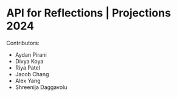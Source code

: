 # API for Reflections | Projections 2024

Contributors:
- Aydan Pirani
- Divya Koya
- Riya Patel
- Jacob Chang
- Alex Yang
- Shreenija Daggavolu
